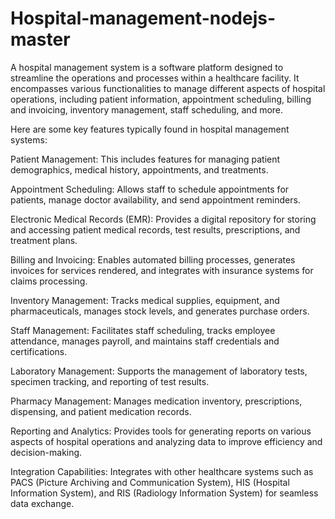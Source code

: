 # Hospital-management-nodejs-master
 
A hospital management system is a software platform designed to streamline the operations and processes within a healthcare facility. It encompasses various functionalities to manage different aspects of hospital operations, including patient information, appointment scheduling, billing and invoicing, inventory management, staff scheduling, and more.

Here are some key features typically found in hospital management systems:

Patient Management: This includes features for managing patient demographics, medical history, appointments, and treatments.

Appointment Scheduling: Allows staff to schedule appointments for patients, manage doctor availability, and send appointment reminders.

Electronic Medical Records (EMR): Provides a digital repository for storing and accessing patient medical records, test results, prescriptions, and treatment plans.

Billing and Invoicing: Enables automated billing processes, generates invoices for services rendered, and integrates with insurance systems for claims processing.

Inventory Management: Tracks medical supplies, equipment, and pharmaceuticals, manages stock levels, and generates purchase orders.

Staff Management: Facilitates staff scheduling, tracks employee attendance, manages payroll, and maintains staff credentials and certifications.

Laboratory Management: Supports the management of laboratory tests, specimen tracking, and reporting of test results.

Pharmacy Management: Manages medication inventory, prescriptions, dispensing, and patient medication records.

Reporting and Analytics: Provides tools for generating reports on various aspects of hospital operations and analyzing data to improve efficiency and decision-making.

Integration Capabilities: Integrates with other healthcare systems such as PACS (Picture Archiving and Communication System), HIS (Hospital Information System), and RIS (Radiology Information System) for seamless data exchange.
